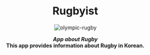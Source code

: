 
<div align="center"> 

# Rugbyist

![olympic-rugby](https://user-images.githubusercontent.com/50728605/167244435-a0ff9e46-7b2f-4dd1-a648-a257e237b44d.png)


_**App about Rugby**_ <br/>
**This app provides information about Rugby in Korean.**
  
</div>

<br/>
<br/>


